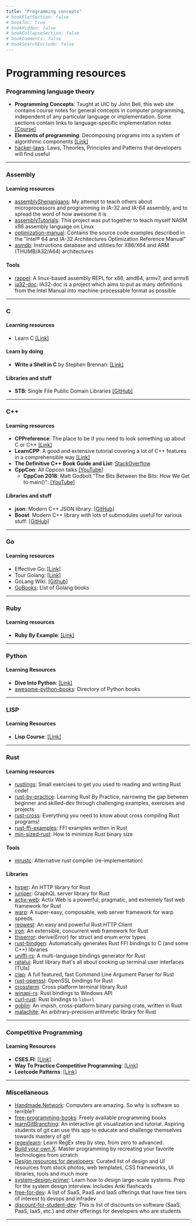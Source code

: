 ```yaml
---
title: "Programming concepts"
# bookFlatSection: false
# bookToc: true
# bookHidden: false
# bookCollapseSection: false
# bookComments: false
# bookSearchExclude: false
---
```


# Programming resources

### Programming language theory
- **Programming Concepts**: Taught at UIC by John Bell, this web site contains course notes for general concepts in computer programming, independent of any particular language or implementation. Some sections contain links to language-specific implementation notes [[Course]](https://www.cs.uic.edu/~jbell/CourseNotes/ProgrammingConcepts/)
- **Elements of programming**: Decomposing programs into a system of algorithmic components [[Link]](http://elementsofprogramming.com)
- [hacker-laws](https://github.com/dwmkerr/hacker-laws): Laws, Theories, Principles and Patterns that developers will find useful

---

### Assembly
#### Learning resources
- [assemblyShenanigans](https://github.com/s4dr0t1/assemblyShenanigans): My attempt to teach others about microprocessors and programming in IA-32 and IA-64 assembly, and to spread the word of how awesome it is
- [assemblyTutorials](https://github.com/DGivney/assemblytutorials): This project was put together to teach myself NASM x86 assembly language on Linux
- [optimization-manual](https://github.com/intel/optimization-manual): Contains the source code examples described in the "Intel® 64 and IA-32 Architectures Optimization Reference Manual"
- [asmdb](https://github.com/asmjit/asmdb): Instructions database and utilities for X86/X64 and ARM (THUMB/A32/A64) architectures

#### Tools
- [rappel](https://github.com/yrp604/rappel): A linux-based assembly REPL for x86, amd64, armv7, and armv8
- [ia32-doc](https://github.com/ia32-doc/ia32-doc): IA32-doc is a project which aims to put as many definitions from the Intel Manual into machine-processable format as possible




---

### C

#### Learning resources
- Learn C [[Link]](https://www.learn-c.org/)

#### Learn by doing
- **Write a Shell in C** by Stephen Brennan: [[Link]](https://brennan.io/2015/01/16/write-a-shell-in-c/)

#### Libraries and stuff
- **STB**: Single File Public Domain Libraries [[GitHub]](https://github.com/nothings/stb)

---

### C++

#### Learning resources
- **CPPreference**: The place to be if you need to look something up about C or C++ [[Link]](http://cppreference.com/)
- **LearnCPP**: A good and extensive tutorial covering a lot of C++ features in a comprehensible way [[Link]](https://www.learncpp.com/)
- **The Definitive C++ Book Guide and List**: [StackOverflow](https://stackoverflow.com/questions/388242/the-definitive-c-book-guide-and-list)
- **CppCon**: All Cppcon talks [[YouTube]](https://www.youtube.com/user/CppCon/videos)
    - **CppCon 2018**: Matt Godbolt “The Bits Between the Bits: How We Get to main()": [[YouTube]](https://youtu.be/dOfucXtyEsU?si=xB1KcNIKo3jf8YQI)

#### Libraries and stuff
- **json**: Modern C++ JSON library: [[GitHub]](https://github.com/nlohmann/json)
- **Boost**: Modern C++ library with lots of submodules useful for various stuff: [[GitHub]](https://www.boost.org/)


---

### Go
#### Learning resources
- Effective Go: [[Link]](https://golang.org/doc/effective_go)
- Tour Golang: [[Link]](https://tour.golang.org/)
- GoLang Wiki: [[Github]](https://github.com/golang/go/wiki/Learn)
- [GoBooks](https://github.com/dariubs/GoBooks): List of Golang books

---

### Ruby
#### Learning resources
- **Ruby By Example**: [[Link]](https://ruby-by-example.netlify.app)

---

### Python
#### Learning Resources
- **Dive Into Python**: [[Link]](https://diveintopython3.net/)
- [awesome-python-books](https://github.com/junnplus/awesome-python-books): Directory of Python books

---

### LISP
#### Learning Resources
- **Lisp Course**: [[Link]](http://art2.ph-freiburg.de/Lisp-Course)

---

### Rust
#### Learning resources
- [rustlings](https://github.com/rust-lang/rustlings): Small exercises to get you used to reading and writing Rust code!
- [rust-by-practice](https://github.com/sunface/rust-by-practice): Learning Rust By Practice, narrowing the gap between beginner and skilled-dev through challenging examples, exercises and projects
- [rust-cross](https://github.com/japaric/rust-cross): Everything you need to know about cross compiling Rust programs!
- [rust-ffi-examples](https://github.com/alexcrichton/rust-ffi-examples): FFI examples written in Rust
- [min-sized-rust](https://github.com/johnthagen/min-sized-rust): How to minimize Rust binary size

#### Tools
- [mrustc](https://github.com/thepowersgang/mrustc): Alternative rust compiler (re-implementation)

#### Libraries
- [hyper](https://github.com/hyperium/hyper): An HTTP library for Rust
- [juniper](https://github.com/graphql-rust/juniper): GraphQL server library for Rust
- [actix-web](https://github.com/actix/actix-web): Actix Web is a powerful, pragmatic, and extremely fast web framework for Rust
- [warp](https://github.com/seanmonstar/warp): A super-easy, composable, web server framework for warp speeds.
- [reqwest](https://github.com/seanmonstar/reqwest): An easy and powerful Rust HTTP Client
- [iron](https://github.com/iron/iron): An extensible, concurrent web framework for Rust
- [thiserror](https://github.com/dtolnay/thiserror): derive(Error) for struct and enum error types
- [rust-bindgen](https://github.com/rust-lang/rust-bindgen): Automatically generates Rust FFI bindings to C (and some C++) libraries
- [uniffi-rs](https://github.com/mozilla/uniffi-rs): A multi-language bindings generator for Rust
- [ratatui](https://github.com/ratatui-org/ratatui): Rust library that's all about cooking up terminal user interfaces (TUIs)
- [clap](https://github.com/clap-rs/clap): A full featured, fast Command Line Argument Parser for Rust
- [rust-openssl](https://github.com/sfackler/rust-openssl): OpenSSL bindings for Rust
- [crossterm](https://github.com/crossterm-rs/crossterm): Cross platform terminal library Rust
- [winapi-rs](https://github.com/retep998/winapi-rs): Rust bindings to Windows API
- [curl-rust](https://github.com/alexcrichton/curl-rust): Rust bindings to `liburl`
- [goblin](https://github.com/m4b/goblin): An impish, cross-platform binary parsing crate, written in Rust
- [malachite](https://github.com/mhogrefe/malachite): An arbitrary-precision arithmetic library for Rust

---


### Competitive Programming
#### Learning Resources
- **CSES.FI**: [[Link]](https://cses.fi/book/book.pdf)
- **Way To Practice Competitive Programming**: [[Link]](https://drive.google.com/file/d/1J2x8pIYQ3MXANgvzOgBciWd3d79j_Exa)
- **Leetcode Patterns**: [[Link]](https://seanprashad.com/leetcode-patterns)


---

### Miscellaneous

- [Handmade.Network](https://handmade.network/manifesto): Computers are amazing. So why is software so terrible?
- [free-programming-books](https://github.com/EbookFoundation/free-programming-books): Freely available programming books
- [learnGitBranching](https://github.com/pcottle/learnGitBranching): An interactive git visualization and tutorial. Aspiring students of git can use this app to educate and challenge themselves towards mastery of git!
- [regexlearn](https://github.com/aykutkardas/regexlearn.com): Learn RegEx step by step, from zero to advanced.
- [Build your own X](https://github.com/codecrafters-io/build-your-own-x): Master programming by recreating your favorite technologies from scratch
- [Design resources for developers](https://github.com/bradtraversy/design-resources-for-developers): Curated list of design and UI resources from stock photos, web templates, CSS frameworks, UI libraries, tools and much more
- [system-design-primer](https://github.com/donnemartin/system-design-primer): Learn how to design large-scale systems. Prep for the system design interview. Includes Anki flashcards
- [free-for-dev](https://github.com/ripienaar/free-for-dev): A list of SaaS, PaaS and IaaS offerings that have free tiers of interest to devops and infradev
- [discount-for-student-dev](https://github.com/AchoArnold/discount-for-student-dev): This is list of discounts on software (SaaS, PaaS, IaaS, etc.) and other offerings for developers who are students
---

### 